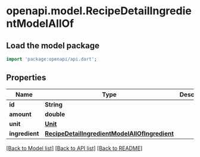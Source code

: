 # openapi.model.RecipeDetailIngredientModelAllOf

## Load the model package
```dart
import 'package:openapi/api.dart';
```

## Properties
Name | Type | Description | Notes
------------ | ------------- | ------------- | -------------
**id** | **String** |  | [optional] 
**amount** | **double** |  | [optional] 
**unit** | [**Unit**](Unit.md) |  | [optional] 
**ingredient** | [**RecipeDetailIngredientModelAllOfIngredient**](RecipeDetailIngredientModelAllOfIngredient.md) |  | [optional] 

[[Back to Model list]](../README.md#documentation-for-models) [[Back to API list]](../README.md#documentation-for-api-endpoints) [[Back to README]](../README.md)


